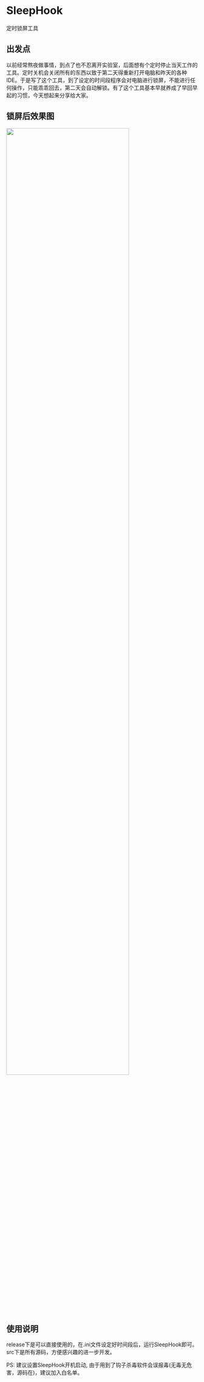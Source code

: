 # SleepHook
定时锁屏工具

## 出发点
以前经常熬夜做事情，到点了也不忍离开实验室，后面想有个定时停止当天工作的工具。定时关机会关闭所有的东西以致于第二天得重新打开电脑和昨天的各种IDE。于是写了这个工具，到了设定的时间段程序会对电脑进行锁屏，不能进行任何操作，只能乖乖回去，第二天会自动解锁。有了这个工具基本早就养成了早回早起的习惯，今天想起来分享给大家。

## 锁屏后效果图
<img src="https://raw.githubusercontent.com/lanbing510/SleepHook/master/screenshots/sleephook.png" width="80%" height="80%">

## 使用说明
release下是可以直接使用的，在.ini文件设定好时间段后，运行SleepHook即可。src下是所有源码，方便感兴趣的进一步开发。

PS: 建议设置SleepHook开机启动, 由于用到了钩子杀毒软件会误报毒(无毒无危害，源码在)，建议加入白名单。

